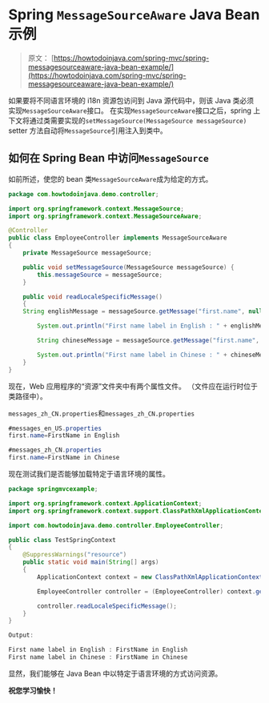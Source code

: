 # Spring `MessageSourceAware` Java Bean 示例

> 原文： [https://howtodoinjava.com/spring-mvc/spring-messagesourceaware-java-bean-example/](https://howtodoinjava.com/spring-mvc/spring-messagesourceaware-java-bean-example/)

如果要将不同语言环境的 i18n 资源包访问到 Java 源代码中，则该 Java 类必须实现`MessageSourceAware`接口。 在实现`MessageSourceAware`接口之后，spring 上下文将通过类需要实现的`setMessageSource(MessageSource messageSource)` setter 方法自动将`MessageSource`引用注入到类中。

## 如何在 Spring Bean 中访问`MessageSource`

如前所述，使您的 bean 类`MessageSourceAware`成为给定的方式。

```java
package com.howtodoinjava.demo.controller;

import org.springframework.context.MessageSource;
import org.springframework.context.MessageSourceAware;

@Controller
public class EmployeeController implements MessageSourceAware
{
	private MessageSource messageSource;

	public void setMessageSource(MessageSource messageSource) {
		this.messageSource = messageSource;
	}

	public void readLocaleSpecificMessage()
	{
	String englishMessage = messageSource.getMessage("first.name", null, Locale.US);

    	System.out.println("First name label in English : " + englishMessage);

    	String chineseMessage = messageSource.getMessage("first.name", null, Locale.SIMPLIFIED_CHINESE);

    	System.out.println("First name label in Chinese : " + chineseMessage);
	}
}

```

现在，Web 应用程序的“资源”文件夹中有两个属性文件。 （文件应在运行时位于类路径中）。

`messages_zh_CN.properties`和`messages_zh_CN.properties`

```java
#messages_en_US.properties
first.name=FirstName in English

#messages_zh_CN.properties
first.name=FirstName in Chinese

```

现在测试我们是否能够加载特定于语言环境的属性。

```java
package springmvcexample;

import org.springframework.context.ApplicationContext;
import org.springframework.context.support.ClassPathXmlApplicationContext;

import com.howtodoinjava.demo.controller.EmployeeController;

public class TestSpringContext 
{
	@SuppressWarnings("resource")
	public static void main(String[] args) 
	{
		ApplicationContext context = new ClassPathXmlApplicationContext( new String[] { "/spring-servlet.xml" });

		EmployeeController controller = (EmployeeController) context.getBean(EmployeeController.class);

		controller.readLocaleSpecificMessage();
	}
}

Output:

First name label in English : FirstName in English
First name label in Chinese : FirstName in Chinese

```

显然，我们能够在 Java Bean 中以特定于语言环境的方式访问资源。

**祝您学习愉快！**
